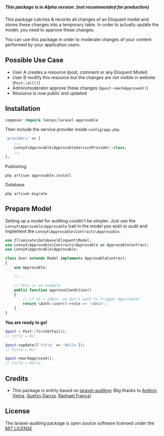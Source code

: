 ##### This package is in Alpha version. (not recommended for production)

This package catches & records all changes of an Eloquent model and stores these changes into a temporary table.
In order to actually update the model, you need to approve these changes.

You can use this package in order to moderate changes of your content performed by your application users.

## Possible Use Case
- User A creates a resource (post, comment or any Eloquent Model)
- User B modify this resource but the changes are not visible in website (`Post::all()`)
- Admin/moderator approve these changes (`$post->markApproved()`)
- Resource is now public and updated

## Installation
```php
composer require lonnyx/laravel-approvable
```

Then include the service provider inside `config/app.php`.

```php
'providers' => [
    ...
    LonnyX\Approvable\ApprovableServiceProvider::class,
    ...
];
```
Publishing

```
php artisan approvable:install
```

Database
```
php artisan migrate
```


## Prepare Model

Setting up a model for auditing couldn't be simpler. Just use the `LonnyX\Approvable\Approvable` trait in the model you wish to audit and implement the `LonnyX\Approvable\Contracts\Approvable`.
```php
use Illuminate\Database\Eloquent\Model;
use LonnyX\Approvable\Contracts\Approvable as ApprovableContract;
use LonnyX\Approvable\Approvable;

class User extends Model implements ApprovableContract;
{
    use Approvable;

    // ...

    // this is an example
    public function approvalCondition()
    {
        // if it's admin, we don't want to trigger Approvator
        return \Auth::user()->role == 'admin';
    }
}
```

**You are ready to go!**

```php
$post = Post::firstOrFail();
// title = Hi!

$post->update(['title' => 'Hello']);
// title = Hi!

$post->markApproved();
// title = Hello
```

## Credits
- This package is entirly based on [laravel-auditing](https://github.com/owen-it/laravel-auditing) (Big thanks to [Antério Vieira](https://github.com/anteriovieira), [Quetzy Garcia](https://github.com/quetzyg), [Raphael França](https://github.com/raphaelfranca))

## License

The laravel-auditing package is open source software licensed under the [MIT LICENSE](LICENSE.md)
